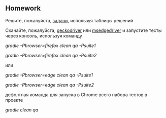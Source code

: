 ## Homework

Решите, пожалуйста, [задачи](https://docs.google.com/presentation/d/1deHFz35vwR3EY7TKCvkbL-RrNoIplCQg/edit?usp=drive_link&ouid=116447005932578256378&rtpof=true&sd=true), используя таблицы решений

Скачайте, пожалуйста, [geckodriver](https://github.com/mozilla/geckodriver/releases) или [msedgedriver](https://developer.microsoft.com/en-us/microsoft-edge/tools/webdriver/?form=MA13LH) и запустите тесты через консоль, используя команду

_gradle -Pbrowser=firefox clean qa -Psuite1_

_gradle -Pbrowser=firefox clean qa -Psuite2_

или

_gradle -Pbrowser=edge clean qa -Psuite1_

_gradle -Pbrowser=edge clean qa -Psuite2_

дефолтная команда для запуска в Chrome всего набора тестов в проекте

_gradle clean qa_
